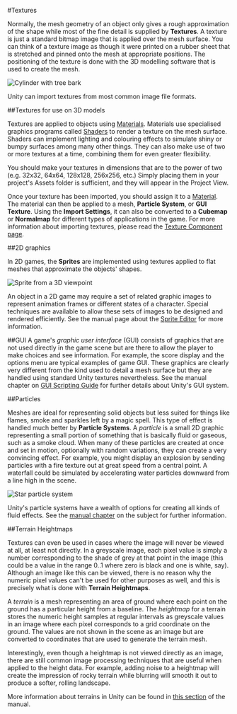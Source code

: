#Textures

Normally, the mesh geometry of an object only gives a rough approximation of the shape while most of the fine detail is supplied by __Textures__. A texture is just a standard bitmap image that is applied over the mesh surface. You can think of a texture image as though it were printed on a rubber sheet that is stretched and pinned onto the mesh at appropriate positions. The positioning of the texture is done with the 3D modelling software that is used to create the mesh.

![Cylinder with tree bark](../uploads/Main/CylinderTreeBark.png)


Unity can import textures from most common image file formats.

##Textures for use on 3D models

Textures are applied to objects using [Materials](Materials). Materials use specialised graphics programs called [Shaders](Shaders) to render a texture on the mesh surface. Shaders can implement lighting and colouring effects to simulate shiny or bumpy surfaces among many other things. They can also make use of two or more textures at a time, combining them for even greater flexibility.

You should make your textures in dimensions that are to the power of two (e.g. 32x32, 64x64, 128x128, 256x256, etc.) Simply placing them in your project's Assets folder is sufficient, and they will appear in the Project View.

Once your texture has been imported, you should assign it to a [Material](class-Material). The material can then be applied to a mesh, __Particle System__, or __GUI Texture__. Using the __Import Settings__, it can also be converted to a __Cubemap__ or __Normalmap__ for different types of applications in the game. For more information about importing textures, please read the [Texture Component page](class-TextureImporter).



##2D graphics

In 2D games, the __Sprites__ are implemented using textures applied to flat meshes that approximate the objects' shapes.

![Sprite from a 3D viewpoint](../uploads/Main/SpriteFrom3DViewPt.png)


An object in a 2D game may require a set of related graphic images to represent animation frames or different states of a character. Special techniques are available to allow these sets of images to be designed and rendered efficiently. See the manual page about the [Sprite Editor](SpriteEditor) for more information.

##GUI
A game's _graphic user interface_ (GUI) consists of graphics that are not used directly in the game scene but are there to allow the player to make choices and see information. For example, the score display and the options menu are typical examples of game GUI. These graphics are clearly very different from the kind used to detail a mesh surface but they are handled using standard Unity textures nevertheless. See the manual chapter on [GUI Scripting Guide](GUIScriptingGuide) for further details about Unity's GUI system.


##Particles

Meshes are ideal for representing solid objects but less suited for things like flames, smoke and sparkles left by a magic spell. This type of effect is handled much better by __Particle Systems__. A _particle_ is a small 2D graphic representing a small portion of something that is basically fluid or gaseous, such as a smoke cloud. When many of these particles are created at once and set in motion, optionally with random variations, they can create a very convincing effect. For example, you might display an explosion by sending particles with a fire texture out at great speed from a central point. A waterfall could be simulated by accelerating water particles downward from a line high in the scene.

![Star particle system](../uploads/Main/ParticleSystemCone.png)


Unity's particle systems have a wealth of options for creating all kinds of fluid effects. See the [manual chapter](ParticleSystems) on the subject for further information.  


##Terrain Heightmaps

Textures can even be used in cases where the image will never be viewed at all, at least not directly. In a greyscale image, each pixel value is simply a number corresponding to the shade of grey at that point in the image (this could be a value in the range 0..1 where zero is black and one is white, say). Although an image like this can be viewed, there is no reason why the numeric pixel values can't be used for other purposes as well, and this is precisely what is done with __Terrain Heightmaps__.

A _terrain_ is a mesh representing an area of ground where each point on the ground has a particular height from a baseline. The _heightmap_ for a terrain stores the numeric height samples at regular intervals as greyscale values in an image where each pixel corresponds to a grid coordinate on the ground. The values are not shown in the scene as an image but are converted to coordinates that are used to generate the terrain mesh.

Interestingly, even though a heightmap is not viewed directly as an image, there are still common image processing techniques that are useful when applied to the height data. For example, adding noise to a heightmap will create the impression of rocky terrain while blurring will smooth it out to produce a softer, rolling landscape.

More information about terrains in Unity can be found in [this section](script-Terrain) of the manual.
